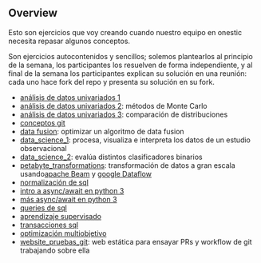 ## Overview

Esto son ejercicios que voy creando cuando nuestro equipo en onestic necesita repasar algunos conceptos.

Son ejercicios autocontenidos y sencillos; solemos plantearlos al principio de la semana, los participantes los resuelven de forma independiente, y al final de la semana los participantes explican su solución en una reunión: cada uno hace fork del repo y presenta su solución en su fork.

* [análisis de datos univariados 1](datos_univariados_1)
* [análisis de datos univariados 2](datos_univariados_2): métodos de Monte Carlo
* [análisis de datos univariados 3](datos_univariados_3): comparación de distribuciones
* [conceptos git](conceptos_git)
* [data fusion](data_fusion): optimizar un algoritmo de data fusion
* [data_science_1](data_science_1): procesa, visualiza e interpreta los datos de un estudio observacional
* [data_science_2](data_science_2): evalúa distintos clasificadores binarios
* [petabyte_transformations](petabyte_transformations): transformación de datos a gran escala usando[apache Beam](https://beam.apache.org/) y [google Dataflow](https://cloud.google.com/dataflow)
* [normalización de sql](normalizacion_sql)
* [intro a async/await en python 3](python_async_intro)
* [más async/await en python 3](python_async_intro_2)
* [queries de sql](queries_sql)
* [aprendizaje supervisado](supervised_learning)
* [transacciones sql](transacciones_sql)
* [optimización multiobjetivo](optimizacion_multiobjetivo)
* [website_pruebas_git](website_pruebas_git): web estática para ensayar PRs y workflow de git trabajando sobre ella
